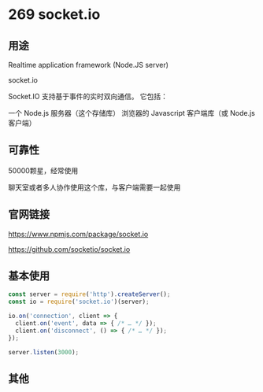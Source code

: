 # 269 socket.io

## 用途

Realtime application framework (Node.JS server)

socket.io

Socket.IO 支持基于事件的实时双向通信。 它包括：

一个 Node.js 服务器（这个存储库）
浏览器的 Javascript 客户端库（或 Node.js 客户端）

## 可靠性

50000颗星，经常使用

聊天室或者多人协作使用这个库，与客户端需要一起使用

## 官网链接

https://www.npmjs.com/package/socket.io

https://github.com/socketio/socket.io


## 基本使用

```js
const server = require('http').createServer();
const io = require('socket.io')(server);

io.on('connection', client => {
  client.on('event', data => { /* … */ });
  client.on('disconnect', () => { /* … */ });
});

server.listen(3000);
```

## 其他
